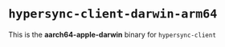 # `hypersync-client-darwin-arm64`

This is the **aarch64-apple-darwin** binary for `hypersync-client`
